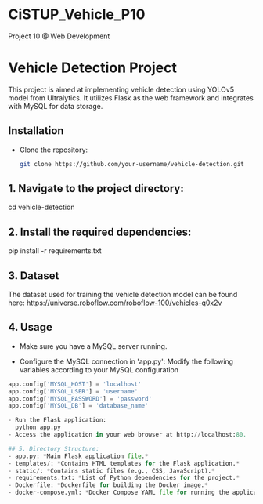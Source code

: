 ﻿# CiSTUP_Vehicle_P10
Project 10 @ Web Development

# Vehicle Detection Project

This project is aimed at implementing vehicle detection using YOLOv5 model from Ultralytics. It utilizes Flask as the web framework and integrates with MySQL for data storage.

## Installation

- Clone the repository:
   ```bash
   git clone https://github.com/your-username/vehicle-detection.git

   
## 1. Navigate to the project directory:
cd vehicle-detection

## 2. Install the required dependencies:
pip install -r requirements.txt

## 3. Dataset
The dataset used for training the vehicle detection model can be found here: https://universe.roboflow.com/roboflow-100/vehicles-q0x2v

## 4. Usage
- Make sure you have a MySQL server running.

- Configure the MySQL connection in 'app.py':
 Modify the following variables according to your MySQL configuration
``` python
app.config['MYSQL_HOST'] = 'localhost'
app.config['MYSQL_USER'] = 'username'
app.config['MYSQL_PASSWORD'] = 'password'
app.config['MYSQL_DB'] = 'database_name'

- Run the Flask application:
  python app.py
- Access the application in your web browser at http://localhost:80.

## 5. Directory Structure:
- app.py: *Main Flask application file.*
- templates/: *Contains HTML templates for the Flask application.*
- static/: *Contains static files (e.g., CSS, JavaScript).*
- requirements.txt: *List of Python dependencies for the project.*
- Dockerfile: *Dockerfile for building the Docker image.*
- docker-compose.yml: *Docker Compose YAML file for running the application with Docker.*

